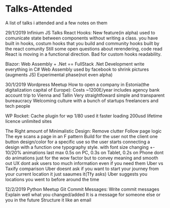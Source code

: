 # Talks-Attended
A list of talks i attended and a few notes on them

29/1/2019 Infinium JS Talks
  React Hooks:
    New feature(in alpha) used to comunicate state between components without writing a class.
    you have built in hooks, costum hooks that you build and community hooks built by the react comunity
    Still some open questions about rerendering, code read
    React is moving in a functional direction. Bad for custom hooks readability.
    
  Blazor:
    Web Assembly + .Net == FullStack .Net Development
    write everything in C#
    Web Assembly used by facebook to shrink pictures (augments JS)
    Experimental phase(not even alpha)
    

30/1/2019 Wordpress Meetup
  How to open a company in Estonia(the digitalization capital of Europe):
    Costs ~1200E/year includes agency bank account trip to Vienna and Tallin
    Very straightfoward simple and transparent bureaucracy
    Welcoming culture with a bunch of startups freelancers and tech people
  
  WP Rocket:
    Cache plugin for wp
    1/80 used it 
    faster loading 
    200usd lifetime licence unlimited sites
    
  The Right amount of Minimalistic Design:
    Remove clutter
    Follow page logic
    The eye scans a page in an F pattern
    Build for the user not the client
    one button design/color for a specific use so the user starts connecting a design with a function
    one typography style. with font size changing +- 10/20%
    animations last max 0.5s on PC, 0.3s on Tablet, 0.2s on Phone
    dont do animations just for the wow factor but to convey meaning and smooth out UX
    dont ask users too much information even if you need them
    Uber vs Taxify comparison
    Uber doesnt ask if you want to start your journey from your current location it just saaumes it(Tfy asks)
    Uber suggests you locations you went to before around the time
    
12/2/2019 Python Meetup
  Git Commit Messages:
    Write commit messages
    Explain well what you changed/added
    It is a message for someone else or you in the future
    Structure it like an email
    
